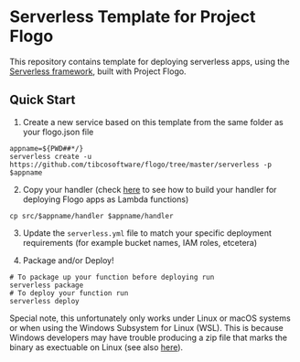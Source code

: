 # Serverless Template for Project Flogo

This repository contains template for deploying serverless apps, using the [Serverless framework](https://serverless.com/), built with Project Flogo.

## Quick Start

1. Create a new service based on this template from the same folder as your flogo.json file

```
appname=${PWD##*/}
serverless create -u https://github.com/tibcosoftware/flogo/tree/master/serverless -p $appname
```

2. Copy your handler (check [here](https://tibcosoftware.github.io/flogo/faas/how-to/) to see how to build your handler for deploying Flogo apps as Lambda functions)

```
cp src/$appname/handler $appname/handler
```

3. Update the `serverless.yml` file to match your specific deployment requirements (for example bucket names, IAM roles, etcetera)

4. Package and/or Deploy!

```
# To package up your function before deploying run
serverless package
# To deploy your function run
serverless deploy
```

Special note, this unfortunately only works under Linux or macOS systems or when using the Windows Subsystem for Linux (WSL). This is because Windows developers may have trouble producing a zip file that marks the binary as exectuable on Linux (see also [here](https://github.com/aws/aws-lambda-go)).